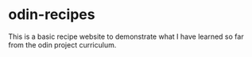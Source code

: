 # odin-recipes

This is a basic recipe website to demonstrate what I have learned so far from the odin project curriculum.